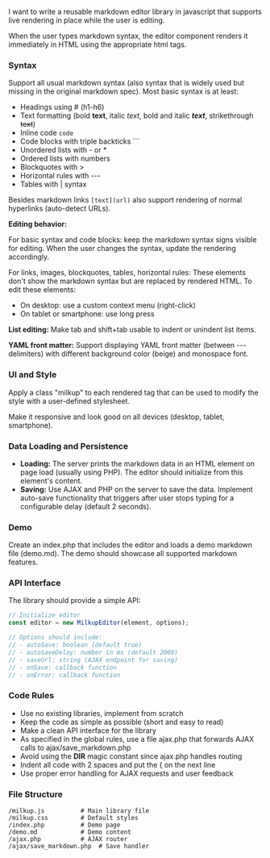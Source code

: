 I want to write a reusable markdown editor library in javascript that supports live rendering in place while the user is editing.

When the user types markdown syntax, the editor component renders it immediately in HTML using the appropriate html tags.

### Syntax

Support all usual markdown syntax (also syntax that is widely used but missing in the original markdown spec). Most basic syntax is at least:

- Headings using # (h1-h6)
- Text formatting (bold **text**, italic *text*, bold and italic ***text***, strikethrough ~~text~~)
- Inline code `code`
- Code blocks with triple backticks ```
- Unordered lists with - or *
- Ordered lists with numbers
- Blockquotes with >
- Horizontal rules with ---
- Tables with | syntax

Besides markdown links `[text](url)` also support rendering of normal hyperlinks (auto-detect URLs).

**Editing behavior:**

For basic syntax and code blocks: keep the markdown syntax signs visible for editing. When the user changes the syntax, update the rendering accordingly.

For links, images, blockquotes, tables, horizontal rules: These elements don't show the markdown syntax but are replaced by rendered HTML. To edit these elements:

- On desktop: use a custom context menu (right-click)
- On tablet or smartphone: use long press

**List editing:** Make tab and shift+tab usable to indent or unindent list items.

**YAML front matter:** Support displaying YAML front matter (between --- delimiters) with different background color (beige) and monospace font.

### UI and Style

Apply a class "milkup" to each rendered tag that can be used to modify the style with a user-defined stylesheet.

Make it responsive and look good on all devices (desktop, tablet, smartphone).

### Data Loading and Persistence

- **Loading:** The server prints the markdown data in an HTML element on page load (usually using PHP). The editor should initialize from this element's content.
- **Saving:** Use AJAX and PHP on the server to save the data. Implement auto-save functionality that triggers after user stops typing for a configurable delay (default 2 seconds).

### Demo

Create an index.php that includes the editor and loads a demo markdown file (demo.md). The demo should showcase all supported markdown features.

### API Interface

The library should provide a simple API:

```javascript
// Initialize editor
const editor = new MilkupEditor(element, options);

// Options should include:
// - autoSave: boolean (default true)
// - autoSaveDelay: number in ms (default 2000)
// - saveUrl: string (AJAX endpoint for saving)
// - onSave: callback function
// - onError: callback function
```

### Code Rules

- Use no existing libraries, implement from scratch
- Keep the code as simple as possible (short and easy to read)
- Make a clean API interface for the library
- As specified in the global rules, use a file ajax.php that forwards AJAX calls to ajax/save_markdown.php
- Avoid using the __DIR__ magic constant since ajax.php handles routing
- Indent all code with 2 spaces and put the { on the next line
- Use proper error handling for AJAX requests and user feedback

### File Structure

```
/milkup.js          # Main library file
/milkup.css         # Default styles
/index.php          # Demo page
/demo.md            # Demo content
/ajax.php           # AJAX router
/ajax/save_markdown.php  # Save handler
```
